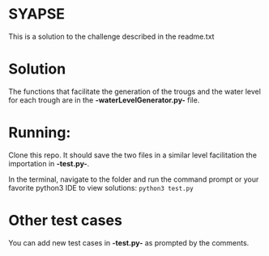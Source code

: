 # SYAPSE
This is a solution to the challenge described in the readme.txt
# Solution
The functions that facilitate the generation of the trougs and the water level for each trough are in the **-waterLevelGenerator.py-** file.
# Running:
Clone this repo. It should save the two files in a similar level facilitation the importation in **-test.py-**.

In the terminal, navigate to the folder and run the command prompt or your favorite python3 IDE to view solutions:
  ```python3 test.py```
  
# Other test cases
You can add new test cases in **-test.py-** as prompted by the comments.
